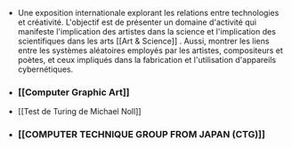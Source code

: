 - Une exposition internationale explorant les relations entre technologies et créativité. L'objectif est de présenter un domaine d'activité qui manifeste l'implication des artistes dans la science et l'implication des scientifiques dans les arts [[Art & Science]] . Aussi, montrer les liens entre les systèmes aléatoires employés par les artistes, compositeurs et poètes, et ceux impliqués dans la fabrication et l'utilisation d'appareils cybernétiques.
- ### [[Computer Graphic Art]]
- [[Test de Turing de Michael Noll]]
- ### [[COMPUTER TECHNIQUE GROUP FROM JAPAN (CTG)]]